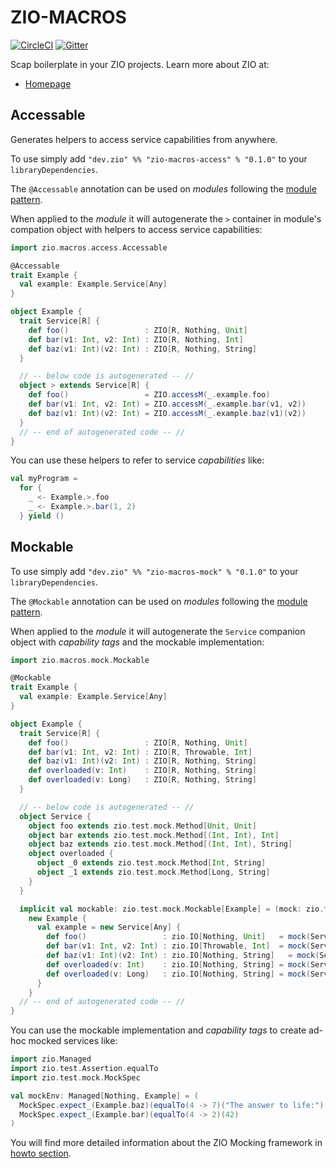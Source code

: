 # ZIO-MACROS

[![CircleCI][badge-ci]][link-ci]
[![Gitter][badge-gitter]][link-gitter]

Scap boilerplate in your ZIO projects.
Learn more about ZIO at:

 - [Homepage](https://zio.dev)

## Accessable

Generates helpers to access service capabilities from anywhere.

To use simply add `"dev.zio" %% "zio-macros-access" % "0.1.0"` to your `libraryDependencies`.

The `@Accessable` annotation can be used on _modules_ following the [module pattern](https://zio.dev/docs/howto/howto_use_module_pattern).

When applied to the _module_ it will autogenerate the `>` container in module's compation object with helpers to access service capabilities:

```scala
import zio.macros.access.Accessable

@Accessable
trait Example {
  val example: Example.Service[Any]
}

object Example {
  trait Service[R] {
    def foo()                 : ZIO[R, Nothing, Unit]
    def bar(v1: Int, v2: Int) : ZIO[R, Nothing, Int]
    def baz(v1: Int)(v2: Int) : ZIO[R, Nothing, String]
  }

  // -- below code is autogenerated -- //
  object > extends Service[R] {
    def foo()                 = ZIO.accessM(_.example.foo)
    def bar(v1: Int, v2: Int) = ZIO.accessM(_.example.bar(v1, v2))
    def baz(v1: Int)(v2: Int) = ZIO.accessM(_.example.baz(v1)(v2))
  }
  // -- end of autogenerated code -- //
}
```

You can use these helpers to refer to service _capabilities_ like:

```scala
val myProgram =
  for {
    _ <- Example.>.foo
    _ <- Example.>.bar(1, 2)
  } yield ()
```

## Mockable

To use simply add `"dev.zio" %% "zio-macros-mock" % "0.1.0"` to your `libraryDependencies`.

The `@Mockable` annotation can be used on _modules_ following the [module pattern](https://zio.dev/docs/howto/howto_use_module_pattern).

When applied to the _module_ it will autogenerate the `Service` companion object with _capability tags_ and the mockable implementation:

```scala
import zio.macros.mock.Mockable

@Mockable
trait Example {
  val example: Example.Service[Any]
}

object Example {
  trait Service[R] {
    def foo()                 : ZIO[R, Nothing, Unit]
    def bar(v1: Int, v2: Int) : ZIO[R, Throwable, Int]
    def baz(v1: Int)(v2: Int) : ZIO[R, Nothing, String]
    def overloaded(v: Int)    : ZIO[R, Nothing, String]
    def overloaded(v: Long)   : ZIO[R, Nothing, String]
  }

  // -- below code is autogenerated -- //
  object Service {
    object foo extends zio.test.mock.Method[Unit, Unit]
    object bar extends zio.test.mock.Method[(Int, Int), Int]
    object baz extends zio.test.mock.Method[(Int, Int), String]
    object overloaded {
      object _0 extends zio.test.mock.Method[Int, String]
      object _1 extends zio.test.mock.Method[Long, String]
    }
  }

  implicit val mockable: zio.test.mock.Mockable[Example] = (mock: zio.test.mock.Mock) =>
    new Example {
      val example = new Service[Any] {
        def foo()                 : zio.IO[Nothing, Unit]   = mock(Service.foo)
        def bar(v1: Int, v2: Int) : zio.IO[Throwable, Int]  = mock(Service.bar, v1, v2)
        def baz(v1: Int)(v2: Int) : zio.IO[Nothing, String]   = mock(Service.baz, v1, v2)
        def overloaded(v: Int)    : zio.IO[Nothing, String] = mock(Service.overloaded._0, v)
        def overloaded(v: Long)   : zio.IO[Nothing, String] = mock(Service.overloaded._1, v)
      }
    }
  // -- end of autogenerated code -- //
}
```

You can use the mockable implementation and _capability tags_ to create ad-hoc mocked services like:

```scala
import zio.Managed
import zio.test.Assertion.equalTo
import zio.test.mock.MockSpec

val mockEnv: Managed[Nothing, Example] = (
  MockSpec.expect_(Example.baz)(equalTo(4 -> 7)("The answer to life:") *>
  MockSpec.expect_(Example.bar)(equalTo(4 -> 2)(42)
)
```

You will find more detailed information about the ZIO Mocking framework in [howto section](https://zio.dev/docs/howto/howto_mock_services).

[badge-ci]: https://circleci.com/gh/zio/zio-macros/tree/master.svg?style=svg
[badge-gitter]: https://badges.gitter.im/ZIO/zio-macros.svg
[link-ci]: https://circleci.com/gh/zio/zio-macros/tree/master
[link-gitter]: https://gitter.im/ZIO/zio-macros?utm_source=badge&utm_medium=badge&utm_campaign=pr-badge&utm_content=badge
